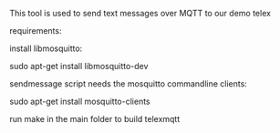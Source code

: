 This tool is used to send text messages over MQTT to our demo telex

requirements:

install libmosquitto:

  sudo apt-get install libmosquitto-dev

sendmessage script needs the mosquitto commandline clients:

  sudo apt-get install mosquitto-clients

run make in the main folder to build telexmqtt
